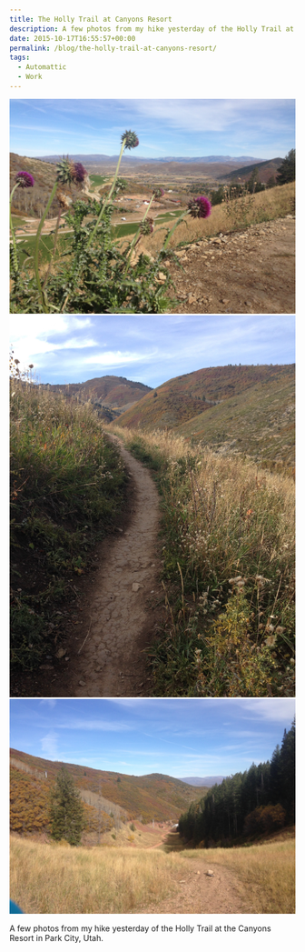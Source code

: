 ```yaml
---
title: The Holly Trail at Canyons Resort
description: A few photos from my hike yesterday of the Holly Trail at the Canyons Resort in Park City, Utah.
date: 2015-10-17T16:55:57+00:00
permalink: /blog/the-holly-trail-at-canyons-resort/
tags:
  - Automattic
  - Work
---
```


![Purple flowers on cliff overlooking Canyons Resort.](./grandmeetup2015-2.jpg)
![Holly Trail with a curvy dirt path, overlooking hills.](./grandmeetup2015-3.jpg)
![Holly Trail at Canyons Resort, overlooking a grassy field with mountains in the background.](./grandmeetup2015-4.jpg)

A few photos from my hike yesterday of the Holly Trail at the Canyons Resort in Park City, Utah.
